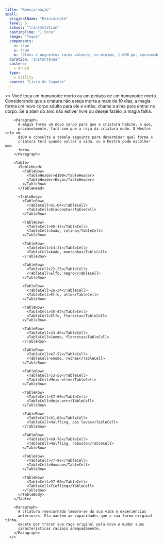 ```yaml
---
title: "Reencarnação"
spell:
  originalName: "Reincarnate"
  level: 5
  school: "transmutation"
  castingTime: "1 hora"
  range: "Toque"
  components:
    v: true
    s: true
    m: "óleos e unguentos raros valendo, no mínimo, 1.000 po, consumidos pela magia"
  duration: "Instantânea"
  casters:
    - druid
  type:
    - utility
  source: "Livro do Jogador"
---
```


<>
<Paragraph>
Você toca um humanoide morto ou um pedaço de um humanoide morto.
Considerando que a criatura não esteja morta a mais de 10 dias, a
magia forma um novo corpo adulto para ele e então, chama a alma para
entrar no corpo. Se a alam do alvo não estiver livre ou deseje fazêlo,
a magia falha.
</Paragraph>

        <Paragraph>
          A magia forma um novo corpo para que a criatura habite, o que,
          provavelmente, fará com que a raça da criatura mude. O Mestre rola um
          d100 e consulta a tabela seguinte para determinar qual forma a
          criatura terá quando voltar a vida, ou o Mestre pode escolher uma
          forma.
        </Paragraph>

        <Table>
          <TableHead>
            <TableRow>
              <TableHeader>d100</TableHeader>
              <TableHeader>Raça</TableHeader>
            </TableRow>
          </TableHead>

          <TableBody>
            <TableRow>
              <TableCell>01-04</TableCell>
              <TableCell>Draconato</TableCell>
            </TableRow>

            <TableRow>
              <TableCell>05-13</TableCell>
              <TableCell>Anão, colina</TableCell>
            </TableRow>

            <TableRow>
              <TableCell>14-21</TableCell>
              <TableCell>Anão, montanha</TableCell>
            </TableRow>

            <TableRow>
              <TableCell>22-25</TableCell>
              <TableCell>Elfo, negro</TableCell>
            </TableRow>

            <TableRow>
              <TableCell>26-34</TableCell>
              <TableCell>Elfo, alto</TableCell>
            </TableRow>

            <TableRow>
              <TableCell>35-42</TableCell>
              <TableCell>Elfo, floresta</TableCell>
            </TableRow>

            <TableRow>
              <TableCell>43-46</TableCell>
              <TableCell>Gnomo, floresta</TableCell>
            </TableRow>

            <TableRow>
              <TableCell>47-52</TableCell>
              <TableCell>Gnomo, rochas</TableCell>
            </TableRow>

            <TableRow>
              <TableCell>53-56</TableCell>
              <TableCell>Meio-elfo</TableCell>
            </TableRow>

            <TableRow>
              <TableCell>57-60</TableCell>
              <TableCell>Meio-orc</TableCell>
            </TableRow>

            <TableRow>
              <TableCell>61-68</TableCell>
              <TableCell>Halfling, pés leves</TableCell>
            </TableRow>

            <TableRow>
              <TableCell>69-76</TableCell>
              <TableCell>Halfling, robusto</TableCell>
            </TableRow>

            <TableRow>
              <TableCell>77-96</TableCell>
              <TableCell>Humano</TableCell>
            </TableRow>

            <TableRow>
              <TableCell>97-00</TableCell>
              <TableCell>Tiefling</TableCell>
            </TableRow>
          </TableBody>
        </Table>

        <Paragraph>
          A criatura reencarnada lembra-se da sua vida e experiências
          anteriores. Ela mantem as capacidades que a sua forma original tinha,
          exceto por trocar sua raça original pela nova e mudar suas
          características raciais adequadamente.
        </Paragraph>
      </>
